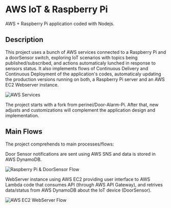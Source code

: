 # AWS IoT & Raspberry Pi
AWS + Raspberry Pi application coded with Nodejs.
## Description
This project uses a bunch of AWS services connected to a Raspberry Pi and a doorSensor switch, exploring IoT scenarios with topics being published/subscribed, and actions automaticaly lunched in response to sensors status. It also implements flows of Continuous Delivery and Continuous Deployment of the application's codes, automaticaly updating the production versions running on both, a Raspberry Pi server and an AWS EC2 Webserver instance.

![AWS Services](https://github.com/paulonegrao/aws-iot-raspberry-pi/blob/master/images/aws%20services.png?raw=true)

The project starts with a fork from perinei/Door-Alarm-Pi. After that, new adjusts and customizations will complement the application design and implementation.

## Main Flows

The project comprehends to main processes/flows:

Door Sensor notifications are sent using AWS SNS and data is stored in AWS DynamoDB.

![Raspberry Pi & DoorSensor Flow](https://github.com/paulonegrao/aws-iot-raspberry-pi/blob/master/images/Raspberry_Pi_plus_DoorSensor_Flow.png?raw=true)

WebServer instance using AWS EC2 providing user interface to AWS Lambda code that consumes API (through AWS API Gateway), and retrives data/status from AWS DynamoDB about the IoT device (DoorSensor).

![AWS EC2 WebServer Flow](https://github.com/paulonegrao/aws-iot-raspberry-pi/blob/master/images/AWS_EC2_WebServer_Flow.png?raw=true)



